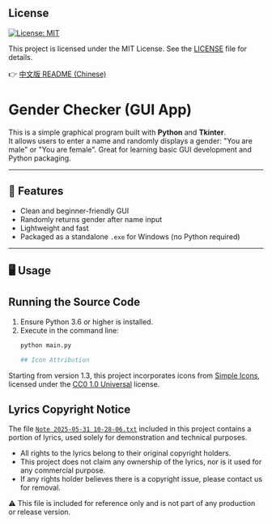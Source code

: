 ## License

[![License: MIT](https://img.shields.io/badge/License-MIT-yellow.svg)](https://opensource.org/licenses/MIT)

This project is licensed under the MIT License. See the [LICENSE](LICENSE) file for details.

👉 [中文版 README (Chinese)](README.md)
# Gender Checker (GUI App)

This is a simple graphical program built with **Python** and **Tkinter**.  
It allows users to enter a name and randomly displays a gender: "You are male" or "You are female". Great for learning basic GUI development and Python packaging.

---

## 🌟 Features

- Clean and beginner-friendly GUI
- Randomly returns gender after name input
- Lightweight and fast
- Packaged as a standalone `.exe` for Windows (no Python required)

---

## 🖥️ Usage

## Running the Source Code

1. Ensure Python 3.6 or higher is installed.  
2. Execute in the command line:  
   ```bash
   python main.py

   ## Icon Attribution

Starting from version 1.3, this project incorporates icons from [Simple Icons](https://github.com/simple-icons/simple-icons), licensed under the [CC0 1.0 Universal](https://creativecommons.org/publicdomain/zero/1.0/) license.

## Lyrics Copyright Notice

The file [`Note 2025-05-31 10-28-06.txt`](Note%202025-05-31%2010-28-06.txt) included in this project contains a portion of lyrics, used solely for demonstration and technical purposes.

- All rights to the lyrics belong to their original copyright holders.
- This project does not claim any ownership of the lyrics, nor is it used for any commercial purpose.
- If any rights holder believes there is a copyright issue, please contact us for removal.

⚠️ This file is included for reference only and is not part of any production or release version.
